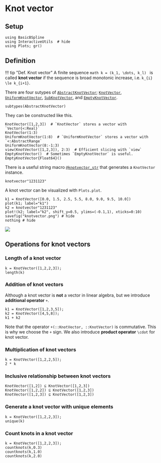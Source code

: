 # Knot vector

## Setup
```@example math_knotvector
using BasicBSpline
using InteractiveUtils  # hide
using Plots; gr()
```

## Definition

!!! tip "Def.  Knot vector"
    A finite sequence
    ```math
    k = (k_1, \dots, k_l)
    ```
    is called **knot vector** if the sequence is broad monotonic increase, i.e. ``k_{i} \le k_{i+1}``.

There are four sutypes of [`AbstractKnotVector`](@ref); [`KnotVector`](@ref), [`UniformKnotVector`](@ref), [`SubKnotVector`](@ref), and [`EmptyKnotVector`](@ref).

```@repl math_knotvector
subtypes(AbstractKnotVector)
```

They can be constructed like this.

```@repl math_knotvector
KnotVector([1,2,3])  # `KnotVector` stores a vector with `Vector{<:Real}`
KnotVector(1:3)
UniformKnotVector(1:8)  # `UniformKnotVector` stores a vector with `<:AbstractRange`
UniformKnotVector(8:-1:3)
view(KnotVector([1,2,3]), 2:3)  # Efficient slicing with `view`
EmptyKnotVector()  # Sometimes `EmptyKnotVector` is useful.
EmptyKnotVector{Float64}()
```

There is a useful string macro [`@knotvector_str`](@ref) that generates a `KnotVector` instance.

```@repl math_knotvector
knotvector"1231123"
```

A knot vector can be visualized with `Plots.plot`.

```@repl math_knotvector
k1 = KnotVector([0.0, 1.5, 2.5, 5.5, 8.0, 9.0, 9.5, 10.0])
plot(k1; label="k1")
k2 = knotvector"1231123"
plot!(k2; label="k2", shift_y=0.5, ylims=(-0.1,1), xticks=0:10)
savefig("knotvector.png") # hide
nothing # hide
```

![](knotvector.png)

## Operations for knot vectors

### Length of a knot vector

```@repl math_knotvector
k = KnotVector([1,2,2,3]);
length(k)
```

### Addition of knot vectors

Although a knot vector is **not** a vector in linear algebra, but we introduce **additional operator** ``+``.

```@repl math_knotvector
k1 = KnotVector([1,2,3,5]);
k2 = KnotVector([4,5,8]);
k1 + k2
```

Note that the operator `+(::KnotVector, ::KnotVector)` is commutative.
This is why we choose the ``+`` sign.
We also introduce **product operator** ``\cdot`` for knot vector.

### Multiplication of knot vectors

```@repl math_knotvector
k = KnotVector([1,2,2,5]);
2 * k
```

### Inclusive relationship between knot vectors

```@repl math_knotvector
KnotVector([1,2]) ⊆ KnotVector([1,2,3])
KnotVector([1,2,2]) ⊆ KnotVector([1,2,3])
KnotVector([1,2,3]) ⊆ KnotVector([1,2,3])
```

### Generate a knot vector with unique elements

```@repl math_knotvector
k = KnotVector([1,2,2,3]);
unique(k)
```

### Count knots in a knot vector

```@repl math_knotvector
k = KnotVector([1,2,2,3]);
countknots(k,0.3)
countknots(k,1.0)
countknots(k,2.0)
```
